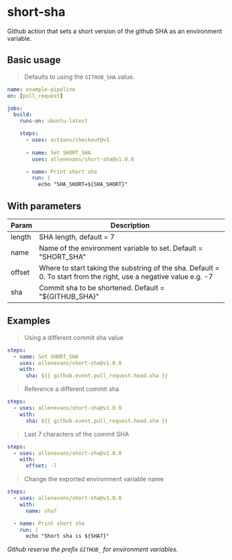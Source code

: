 # short-sha
Github action that sets a short version of the github SHA as an environment variable.

## Basic usage
> Defaults to using the `GITHUB_SHA` value.
```yaml
name: example-pipeline
on: [pull_request]

jobs:
  build:
    runs-on: ubuntu-latest

    steps:
      - uses: actions/checkout@v1
      
      - name: Set SHORT_SHA
        uses: allenevans/short-sha@v1.0.0

      - name: Print short sha
        run: |
          echo "SHA_SHORT=${SHA_SHORT}"
```

## With parameters

| Param  | Description |
| ------ | ----------- |
| length | SHA length, default = 7 |
| name   | Name of the environment variable to set. Default = "SHORT_SHA" |
| offset | Where to start taking the substring of the sha. Default = 0. To start from the right, use a negative value e.g. -7 |
| sha    | Commit sha to be shortened. Default = "${GITHUB_SHA}" |

## Examples

> Using a different commit sha value
```yaml
steps:
  - name: Set SHORT_SHA
    uses: allenevans/short-sha@v1.0.0
    with:
      sha: ${{ github.event.pull_request.head.sha }}
```

> Reference a different commit sha
```yaml
steps:
  - uses: allenevans/short-sha@v1.0.0
    with:
      sha: ${{ github.event.pull_request.head.sha }}
```

> Last 7 characters of the commit SHA
```yaml
steps:
  - uses: allenevans/short-sha@v1.0.0
    with:
      offset: -7
```

> Change the exported environment variable name
```yaml
steps:
  - uses: allenevans/short-sha@v1.0.0
    with:
      name: sha7

  - name: Print short sha
    run: |
      echo "Short sha is ${SHA7}"
```
_Github reserve the prefix `GITHUB_` for environment variables._

